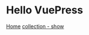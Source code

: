 # Hello VuePress

[Home](/) <!-- Sends the user to the root README.md -->
[collection - show](/collection/show.md) <!-- Sends the user to index.html of directory foo -->
